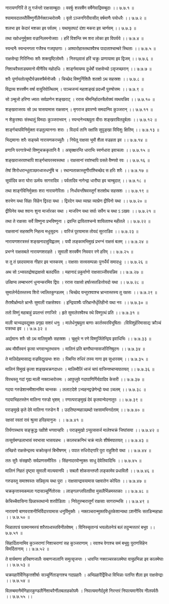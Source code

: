 नारायणगिरिं ते तु गर्जन्तो राक्षसाम्बुदाः ।
ववर्षुः शरवर्षेण वर्षेणेवाद्रिमम्बुदाः ।। ७.७.१ ॥

श्यामावदातस्तैर्विष्णुर्नीलैर्नक्तञ्चरोत्तमैः ।
वृतो ऽञ्जनगिरीवासीत् वर्षमाणैः पयोधरैः ।। ७.७.२ ॥

शलभा इव केदारं मशका इव पर्वतम् ।
यथामृतघटं दंशा मकरा इव चार्णवम् ।। ७.७.३ ॥

तथा रक्षोधनुर्मुक्ता वज्रानिलमनोजवाः ।
हरिं विशन्ति स्म शरा लोका इव विपर्यये ।। ७.७.४ ॥

स्यन्दनैः स्यन्दनगता गजैश्च गजपृष्ठगाः ।
अश्वारोहास्तथाश्वैश्च पादाताश्चाम्बरे स्थिताः ।। ७.७.५ ॥

राक्षसेन्द्रा गिरिनिभाः शरैः शक्त्यृष्टितोमरैः ।
निरुछ्वासं हरिं चक्रुः प्राणायामा इव द्विजम् ।। ७.७.६ ॥

निशाचरैस्ताड्यमानो मीनैरिव महोदधिः ।
शार्ङ्गमायम्य दुर्धर्षो राक्षसेभ्यो ऽसृजच्छरान् ।। ७.७.७ ॥

शरैः पूर्णायतोत्सृष्टैर्वज्रवक्त्रैर्मनोजवैः ।
चिच्छेद विष्णुर्निशितैः शतशो ऽथ सहस्रशः ।। ७.७.८ ॥

विद्राव्य शरवर्षेण वर्षा वायुरिवोत्थितम् ।
पाञ्चजन्यं महाशङ्खं प्रदध्मौ पुरुषोत्तमः ।। ७.७.९ ॥

सो ऽम्बुजो हरिणा ध्मातः सर्वप्राणेन शङ्खराट् ।
ररास भीमनिर्हादस्त्रैलोक्यं व्यथयन्निव ।। ७.७.१० ॥

शङ्खराजरवः सो ऽथ त्रासयामास राक्षसान् ।
मृगराज इवारण्ये समदानिव कुञ्जरान् ।। ७.७.११ ॥

न शेकुरश्वाः संस्थातुं विमदाः कुञ्जराभवन् ।
स्यन्दनेभ्यश्च्युता वीराः शङ्खरावितदुर्बलाः ।। ७.७.१२ ॥

शार्ङ्गचापविनिर्मुक्ता वज्रतुल्याननाः शराः ।
विदार्य तानि रक्षांसि सुपुङ्खा विविशुः क्षितिम् ।। ७.७.१३ ॥

भिद्यमानाः शरैः सङ्ख्ये नारायणकरच्युतैः ।
निपेतू राक्षसा भूमौ शैला वज्रहता इव ।। ७.७.१४ ॥

व्रणानि परगात्रेभ्यो विष्णुचक्रकृतानि वै ।
असृक्क्षरन्ति धाराभिः स्वर्णधारा इवाचलाः ।। ७.७.१५ ॥

शङ्खराजरवश्चापि शार्ङ्गचापरस्वस्तथा ।
राक्षसानां रवांश्चापि ग्रसते वैष्णवो रवः ।। ७.७.१६ ॥

तेषां शिरोधरान्धूताञ्छरध्वजधनूंषि च ।
रथान्पताकास्तूणीरांश्चिच्छेद स हरिः शरैः ।। ७.७.१७ ॥

सूर्यादिव करा घोरा ऊर्मयः सागरादिव ।
पर्वतादिव नागेन्द्रा धारौघा इव चाम्बुदात् ।। ७.७.१८ ॥

तथा शार्ङ्गविनिर्मुक्ताः शरा नारायणेरिताः ।
निर्धावन्तीषवस्तूर्णं शतशोथ सहस्रशः ।। ७.७.१९ ॥

शरभेण यथा सिंहाः सिंहेन द्विरदा यथा ।
द्विरदेन यथा व्याघ्रा व्याघ्रेण द्वीपिनो यथा ।। ७.७.२० ॥

द्वीपिनेव यथा श्वानः शुना मार्जारका यथा ।
मार्जारेण यथा सर्पाः सर्पेण च यथा ऽ ऽखवः ।। ७.७.२१ ॥

तथा ते राक्षसाः सर्वे विष्णुना प्रभविष्णुना ।
द्रवन्ति द्राविताश्चन्ये शायिताश्च महीतले ।। ७.७.२२ ॥

राक्षसानां सहस्राणि निहत्य मधुसूदनः ।
वारिजं पूरयामास तोयदं सुरराडिव ।। ७.७.२३ ॥

नारायणशरत्रस्तं शङ्खनादसुविह्वलम् ।
ययौ लङ्कामभिमुखं प्रभग्नं राक्षसं बलम् ।। ७.७.२४ ॥

प्रभग्ने राक्षसबले नारायणशराहते ।
सुमाली शरवर्षेण निववार रणे हरिम् ।। ७.७.२५ ॥

स तु तं छादयामास नीहार इव भास्करम् ।
राक्षसाः सत्त्वसम्पन्नाः पुनर्धैर्यं समादधुः ।। ७.७.२६ ॥

अथ सो ऽभ्यपतद्रोषाद्राक्षसो बलदर्पितः ।
महानादं प्रकुर्वाणो राक्षसाञ्जीवयन्निव ।। ७.७.२७ ॥

उत्क्षिप्य लम्बाभरणं धुन्वन्करमिव द्विपः ।
ररास राक्षसो हर्षात्सतडित्तोयदो यथा ।। ७.७.२८ ॥

सुमालेर्नर्दतस्तस्य शिरो ज्वलितकुण्डलम् ।
चिच्छेद यन्तुरश्वाश्च भ्रान्तास्तस्य तु रक्षसः ।। ७.७.२९ ॥

तैरश्वैर्भ्राम्यते भ्रान्तैः सुमाली राक्षसेश्वरः ।
इन्द्रियाश्वैः परिभ्रान्तैर्धृतिहीनो यथा नरः ।। ७.७.३० ॥

ततो विष्णुं महाबाहुं प्रपतन्तं रणाजिरे ।
हृते सुमालेरश्वैश्च रथे विष्णुरथं प्रति ।। ७.७.३१ ॥

माली चाभ्यद्रवद्युक्तः प्रगृह्य सशरं धनुः ।
मालेर्धनुश्च्युता बाणाः कार्तस्वरविभूषिताः ।विविशुर्हरिमासाद्य क्रौञ्चं पत्ररथा इव ।। ७.७.३२ ॥

अर्द्यमानः शरैः सो ऽथ मालिमुक्तैः सहस्रशः ।
चुक्षुभे न रणे विष्णुर्जितेन्द्रिय इवाधिभिः ।। ७.७.३३ ॥

अथ मौर्वीस्वनं कृत्वा भगवान्भूतभावनः ।
मालिनं प्रति बाणौघान्ससर्जारिनिषूदनः ।। ७.७.३४ ॥

ते मालिदेहमासाद्य वज्रविद्युत्प्रभाः शराः ।
पिबन्ति रुधिरं तस्य नागा इव सुधारसम् ।। ७.७.३५ ॥

मालिनं विमुखं कृत्वा शङ्खचक्रगदाधरः ।
मालिमौलिं ध्वजं चापं वाजिनश्चाप्यपातयत् ।। ७.७.३६ ॥

विरथस्तु गदां गृह्य माली नक्तञ्चरोत्तमः ।
आपुप्लुवे गदापाणिर्गिर्यग्रादिव केसरी ।। ७.७.३७ ॥

गदया गरुडेशानमीशानमिव चान्तकः ।
ललाटदेशे ऽभ्यहनद्वज्रेणेन्द्रो यथा ऽचलम् ।। ७.७.३८ ॥

गदयाभिहतस्तेन मालिना गरुडो भृशम् ।
रणात्पराङ्मुखं देवं कृतवान्वेदनातुरः ।। ७.७.३९ ॥

पराङ्मुखे कृते देवे मालिना गरुडेन वै ।
उदतिष्ठन्महाञ्छब्दो रक्षसामभिनर्दताम् ।। ७.७.४० ॥

रक्षसां रवतां रावं श्रुत्वा हरिहयानुजः ।
। ७.७.४१ ॥

तिर्यगास्थाय सङ्क्रुद्धः पक्षीशे भगवान्हरिः ।
पराङ्मुखो ऽप्युत्ससर्ज मालेश्चक्रं जिघांसया ।। ७.७.४२ ॥

तत्सूर्यमण्डलाभासं स्वभासा भासयन्नभः ।
कालचक्रनिभं चक्रं मालेः शीर्षमपातयत् ।। ७.७.४३ ॥

तच्छिरो राक्षसेन्द्रस्य चक्रोत्कृत्तं बिभीषणम् ।
पपात रुधिरोद्गारि पुरा राहुशिरो यथा ।। ७.७.४४ ॥

ततः सुरैः संसहृष्टैः सर्वप्राणसमीरितः ।
सिंहनादरवोन्मुक्तः साधु देवेतिवादिभिः ।। ७.७.४५ ॥

मालिनं निहतं दृष्ट्वा सुमाली माल्यवानपि ।
सबलौ शोकसन्तप्तौ लङ्कामेव प्रधावितौ ।। ७.७.४६ ॥

गरुडस्तु समाश्वस्तः सन्निवृत्य यथा पुरा ।
राक्षसान्द्रावयामास पक्षवातेन कोपितः ।। ७.७.४७ ॥

चक्रकृत्तास्यकमला गदासञ्चूर्णितोरसः ।
लाङ्गलग्लपितग्रीवा मुसलैर्भिन्नमस्तकाः ।। ७.७.४८ ॥

केचिच्चैवासिना छिन्नास्तथान्ये शरपीडिताः ।
निपेतुरम्बरात्तूर्णं राक्षसाः सागराम्भसि ।। ७.७.४९ ॥

नारायणो बाणवराशनीभिर्विदारयामास धनुर्विमुक्तैः ।
नक्तञ्चरान्मुक्तविधूतकेशान्यथा ऽशनीभिः सतडिन्महाभ्राः ।। ७.७.५० ॥

भिन्नातपत्रं पतमानमस्त्रं शरैरपध्वस्तविनीतवेषम् ।
विनिस्सृतान्त्रं भयलोलनेत्रं बलं तदुन्मत्ततरं बभूव ।। ७.७.५१ ॥

सिंहार्दितानामिव कुञ्जराणां निशाचराणां सह कुञ्जराणाम् ।
रवाश्च वेगाश्च समं बभूवुः पुराणसिंहेन विमर्दितानाम् ।। ७.७.५२ ॥

ते वार्यमाणा हरिबाणजालैः सबाणजालानि समुत्सृजन्तः ।
धावन्ति नक्तञ्चरकालमेघा वायुप्रभिन्ना इव कालमेघाः ।। ७.७.५३ ॥

चक्रपहारैर्विनिकृत्तशीर्षाः सञ्चूर्णिताङ्गाश्च गदाप्रहारैः ।
अभिप्रहारैर्द्विविधा विभिन्नाः पतन्ति शैला इव राक्षसेन्द्राः ।। ७.७.५४ ॥

विलम्बमानैर्मणिहारकुण्डलैर्निशाचरैर्नीलबलाहकोपमैः ।
निपात्यमानैर्ददृशे निरन्तरं निपात्यमानैरिव नीलपर्वतैः ।। ७.७.५५ ।।

